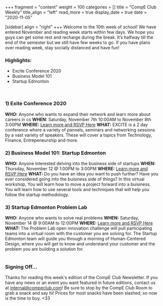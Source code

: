+++
fragment = "content"
weight = 100
categories = []
title = "CompE Club Weekly"
title_align = "left"
read_more = true
display_date = true
date = "2020-11-05"

[sidebar]
align = "right"
+++
Welcome to the 10th week of school! We have entered November and reading week starts within few days. We hope you guys can get some rest and recharge during the break. It’s halfway till the end of the semester but we still have few weeks to go. If you have plans over reading week, stay socially distanced and have fun!
<br/>



### Highlights:

* Excite Conference 2020
* Business Model 101
* Startup Edmonton

<br/>



### 1) Exite Conference 2020

**WHO:** Anyone who wants to expand their network and learn more about careers in cs
**WHEN:**  Saturday, November 7th 10:00AM to  November 8th 3:00PM
**WHERE:** [Learn more and RSVP Here](https://hopin.to/events/excite-conference)
**WHAT:** EXCITE is a 2 day conference where a variety of pannels, seminars and networking sessions by a vast variety of speakers. These will cover a topics from Technology, Finance, Entrepeneurship and more.
<br/>



### 2) Business Model 101: Startup Edmonton

**WHO:** Anyone interested delving into the business side of startups
**WHEN:**  Thursday, November 12 @ 1:00PM to 3:00PM
**WHERE:** [Learn more and RSVP Here](https://www.startupedmonton.com/new-events/2020/11/12/business-model-101)
**WHAT:** Do you have an idea you want to push further? Have you ever considered going into the buisiness side of things? In this virtual workshop, You will learn how to move a project forward into a buisiness. You will learn how to use several tools and techniques that will help you follow the startup methodology.
<br/>



### 3) Startup Edmonton Problem Lab

**WHO:** Anyone who wants to solve real problems
**WHEN:**  Saturday, November 14 @ 9:00AM to 12:00PM
**WHERE:** [Learn more and RSVP Here](https://www.startupedmonton.com/problem-solvers?utm_campaign=Student%20Startup%20Life%20Content&utm_medium=email&_hsenc=p2ANqtz-_NlYlw74wrC-cRwboZclUEQbT51Mg2d3mlcUHQRp7hWHkLcfhVcAfN0tSx8nsQtxX66YwGzzTrJplIfv6cM9VmhTeZYQ&_hsmi=98685022&utm_content=98685022&utm_source=hs_email&hsCtaTracking=16cc8148-d752-4e17-848e-2fcfb6754caa%7Cbcbc92de-1136-481b-9b98-51e6152b8114)
**WHAT:** The Problem Lab open innovation challenge will pull participating teams into a virtual room with the customer you are solving for. The Startup Edmonton team will guide you through a morning of Human-Centered Design, where you will get to know and understand your customer and the problem you are building a solution for.\
<br/>



### Signing Off...

Thanks for reading this week's edition of the CompE Club Newsletter.  If you have any news or an event you want featured in future editions, contact us at [internal@compeclub.com](mailto:internal@compeclub.com)!  Be sure to stop by the CompE Club Room to grab a snack and say hi! Prices for most snacks have been slashed, so now is the time to buy. <33